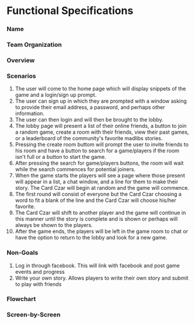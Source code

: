 # Functional Specifications

### Name
### Team Organization
### Overview
### Scenarios

1. The user will come to the home page which will display snippets of the game and a login/sign up prompt. 
2. The user can sign up in which they are prompted with a window asking to provide their email address, a password, and perhaps other information.
3. The user can then login and will then be brought to the lobby.
4. The lobby page will present a list of their online friends, a button to join a random game, create a room with their friends, view their past games, or a leaderboard of the community's favorite madlibs stories.
5. Pressing the create room buttom will prompt the user to invite friends to his room and have a button to search for a game/players if the room isn't full or a button to start the game.
6. After pressing the search for game/players buttons, the room will wait while the search commences for potential joiners.
7. When the game starts the players will see a page where those present will appear in a list, a chat window, and a line for them to make their story. The Card Czar will begin at random and the game will commence. 
8. The first round will consist of everyone but the Card Czar choosing a word to fit a blank of the line and the Card Czar will choose his/her favorite. 
9. The Card Czar will shift to another player and the game will continue in this manner until the story is complete and is shown or perhaps will always be shown to the players. 
10. After the game ends, the players will be left in the game room to chat or have the option to return to the lobby and look for a new game.

### Non-Goals

1. Log in through facebook.  This will link with facebook and post game events and progress
2. Write your own story.  Allows players to write their own story and submit to play with friends

### Flowchart
### Screen-by-Screen
